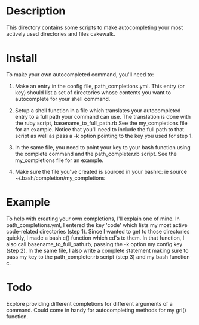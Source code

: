 Description
===========

This directory contains some scripts to make autocompleting your most actively used
directories and files cakewalk.

Install
=======

To make your own autocompleted command, you'll need to:

1. Make an entry in the config file, path_completions.yml. This entry (or key)
should list a set of directories whose contents you want to autocomplete for your shell command.

2. Setup a shell function in a file which translates your autocompleted entry to a full path
your command can use. The translation is done with the ruby script, basename_to_full_path.rb
See the my_completions file for an example.
Notice that you'll need to include the full path to that script as well as pass a -k option
pointing to the key you used for step 1.

3. In the same file, you need to point your key to your bash function using the complete command
and the path_completer.rb script. See the my_completions file for an example.

4. Make sure the file you've created is sourced in your bashrc:
  ie source ~/.bash/completion/my_completions

Example
=======

To help with creating your own completions, I'll explain one of mine.
In path_completions.yml, I entered the key 'code' which lists my most active code-related directories
(step 1). Since I wanted to get to those directories quickly, I made a bash c() function which
cd's to them. In that function, I also call basename_to_full_path.rb, passing the -k
option my config key (step 2). In the same file, I also write a complete statement making sure to pass my key
to the path_completer.rb script (step 3) and my bash function c.

Todo
====

Explore providing different completions for different arguments of a command.
Could come in handy for autocompleting methods for my gri() function.

